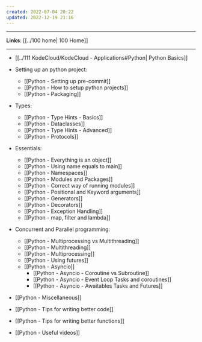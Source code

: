 ```yaml
---
created: 2022-07-04 20:22
updated: 2022-12-19 21:16
---
```

---
**Links**: [[../100 home| 100 Home]]

---
- [[../111 KodeCloud/KodeCloud - Applications#Python| Python Basics]]

- Setting up an python project:
	- [[Python - Setting up pre-commit]]
	- [[Python - How to setup python projects]]
	- [[Python - Packaging]]

- Types:
	- [[Python - Type Hints - Basics]]
	- [[Python - Dataclasses]]
	- [[Python - Type Hints - Advanced]]
	- [[Python - Protocols]]

- Essentials:
	- [[Python - Everything is an object]]
	- [[Python - Using name equals to main]]
	- [[Python - Namespaces]]
	- [[Python - Modules and Packages]]
	- [[Python - Correct way of running modules]]
	- [[Python - Positional and Keyword arguments]]
	- [[Python - Generators]]
	- [[Python - Decorators]]
	- [[Python - Exception Handling]]
	- [[Python - map, filter and lambda]]

- Concurrent and Parallel programming:
	- [[Python - Multiprocessing vs Multithreading]]
	- [[Python - Multithreading]]
	- [[Python - Multiprocessing]]
	- [[Python - Using futures]]
	- [[Python - Asyncio]]
		- [[Python - Asyncio - Coroutine vs Subroutine]]
		- [[Python - Asyncio - Event Loop Tasks and coroutines]]
		- [[Python - Asyncio - Awaitables Tasks and Futures]]

- [[Python - Miscellaneous]] 
- [[Python - Tips for writing better code]]
- [[Python - Tips for writing better functions]]
- [[Python - Useful videos]]